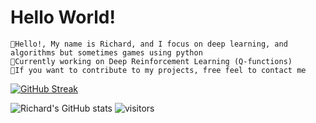 # Hello World!

```
👋Hello!, My name is Richard, and I focus on deep learning, and algorithms but sometimes games using python
📌Currently working on Deep Reinforcement Learning (Q-functions)
🔗If you want to contribute to my projects, free feel to contact me 
```
[![GitHub Streak](https://streak-stats.demolab.com?user=Ye-Yint-Nyo-Hmine&theme=darcula&border_radius=30&mode=weekly&fire=02DDD7)](https://git.io/streak-stats)

![Richard's GitHub stats](https://github-readme-stats.vercel.app/api?username=Ye-Yint-Nyo-Hmine&show_icons=true&theme=tokyonight)
![visitors](https://visitor-badge.glitch.me/badge?page_id=page.id&left_color=green&right_color=red)
